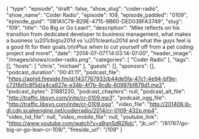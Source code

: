 {
  "type": "episode",
  "draft": false,
  "show_slug": "coder-radio",
  "show_name": "Coder Radio",
  "episode": 109,
  "episode_padded": "0109",
  "episode_guid": "0B1A1C79-B29E-4715-9B60-DED038FA3749",
  "slug": "109",
  "title": "Go Big or Go Lean!",
  "description": "Mike reflects on his transition from dedicated developer to business management, what makes a business \u201cbig\u201d vs \u201clean\u201d and what the guys feel is a good fit for their goals.\n\nPlus when to cut yourself off from a pet coding project and more!",
  "date": "2014-07-07T14:03:14-07:00",
  "header_image": "/images/shows/coder-radio.png",
  "categories": [
    "Coder Radio"
  ],
  "tags": [],
  "hosts": [
    "chris",
    "michael"
  ],
  "guests": [],
  "sponsors": [],
  "podcast_duration": "00:41:11",
  "podcast_file": "https://aphid.fireside.fm/d/1437767933/b44de5fa-47c1-4e94-bf9e-c72f8d1c8f5d/a4ca827e-e34b-4f7b-9cdb-60997bf879d1.mp3",
  "podcast_bytes": 21881220,
  "podcast_chapters": null,
  "podcast_alt_file": "http://traffic.libsyn.com/jnite/cr-0109.mp3",
  "podcast_ogg_file": "http://traffic.libsyn.com/jnite/cr-0109.ogg",
  "video_file": "http://201406.jb-dl.cdn.scaleengine.net/coderradio/2014/cr-0109-432p.mp4",
  "video_hd_file": null,
  "video_mobile_file": null,
  "youtube_link": "https://www.youtube.com/watch?v=aBgnSdR2Rdc",
  "jb_url": "/61767/go-big-or-go-lean-cr-109/",
  "fireside_url": "/109"
}

